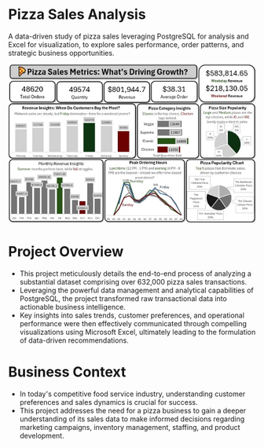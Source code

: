# Pizza Sales Analysis
A data-driven study of pizza sales leveraging PostgreSQL for analysis and Excel for visualization, to explore sales performance, order patterns, and strategic business opportunities.

![Dashboard](dashboard.jpg)

# Project Overview
- This project meticulously details the end-to-end process of analyzing a substantial dataset comprising over 632,000 pizza sales transactions.
- Leveraging the powerful data management and analytical capabilities of PostgreSQL, the project transformed raw transactional data into actionable business intelligence.
- Key insights into sales trends, customer preferences, and operational performance were then effectively communicated through compelling visualizations using Microsoft Excel, ultimately leading to the formulation of data-driven recommendations.

# Business Context
- In today's competitive food service industry, understanding customer preferences and sales dynamics is crucial for success.
- This project addresses the need for a pizza business to gain a deeper understanding of its sales data to make informed decisions regarding marketing campaigns, inventory management, staffing, and product development.





